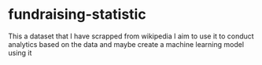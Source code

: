 # fundraising-statistic
This a dataset that I have scrapped from wikipedia
I aim to use it to conduct analytics based on the data
and maybe create a machine learning model using it
